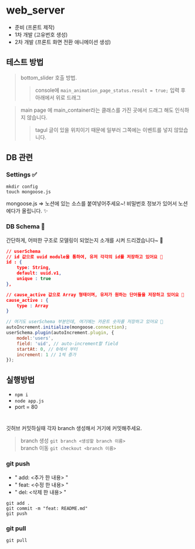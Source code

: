 # web_server

- 준비 (프론트 제작)  
- 1차 개발 (고유번호 생성)  
- 2차 개발 (프론트 화면 전환 애니메이션 생성)  
  
  

## 테스트 방법
  
> bottom_slider 호출 방법.  
> > console에 ```main_animation_page_status.result = true;``` 입력 후 아래에서 위로 드래그  
  
> main page 에 main_container라는 클래스를 가진 곳에서 드래그 해도 인식하지 않습니다.
> > tagul 글이 있을 위치이기 때문에 일부러 그쪽에는 이벤트를 넣지 않았습니다.


## DB 관련
### Settings ✅
```
mkdir config
touch mongoose.js
```
mongoose.js => 노션에 있는 소스를 붙여넣어주세요~! 비밀번호 정보가 있어서 노션에다가 올립니다. ✨

### DB Schema 🌈
간단하게, 어떠한 구조로 모델링이 되었는지 소개를 시켜 드리겠습니다~ 🎉
```json
// userSchema
// id 값으로 uuid module을 통하여, 유저 각각의 id를 저장하고 있어요 🙌
id : {
	type: String, 
	default: uuid.v1,
	unique : true
}, 

// cause_active 값으로 Array 형태이며, 유저가 원하는 단어들을 저장하고 있어요 🙌
cause_active : {
	type : Array
}
```
```js
// 여기도 userSchema 부분인데, 여기에는 카운트 숫자를 저장하고 있어요 🙌
autoIncrement.initialize(mongoose.connection);
userSchema.plugin(autoIncrement.plugin, {
    model:'users',
    field: 'uid', // auto-increment할 field
    startAt: 0, // 0에서 부터
    increment: 1 // 1씩 증가
});

```

## 실행방법

- ```npm i```
- ```node app.js```
- port = 80
  
#  
#  
  
깃허브 커밋하실때 각자 branch 생성해서 거기에 커밋해주세요.  
> branch 생성 ```git branch <생성할 branch 이름>```  
> branch 이동 ```git checkout <branch 이름>```  
  
### git push
- " add: <추가 한 내용> "  
- " feat: <수정 한 내용> "   
- " del: <삭제 한 내용> "  

```git add .```  
```git commit -m "feat: README.md"```  
```git push```  
  
  
### git pull
```git pull```
